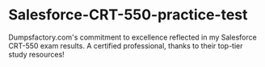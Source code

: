 # Salesforce-CRT-550-practice-test
Dumpsfactory.com's commitment to excellence reflected in my Salesforce CRT-550 exam results. A certified professional, thanks to their top-tier study resources!
